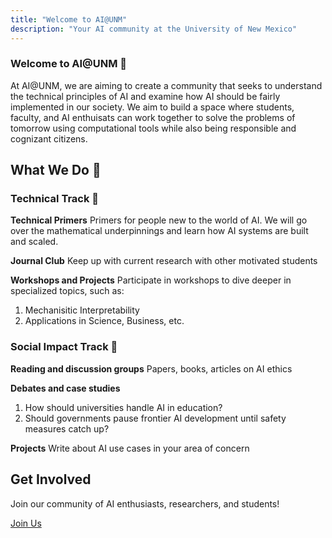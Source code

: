 ```yaml
---
title: "Welcome to AI@UNM"
description: "Your AI community at the University of New Mexico"
---
```


### Welcome to AI@UNM 🧠 

At AI@UNM, we are aiming to create a community that seeks to understand the technical principles of AI and examine how AI should be fairly implemented in our society. We aim to build a space where students, faculty, and AI enthuisats can work together to solve the problems of tomorrow using computational tools while also being responsible and cognizant citizens.

## What We Do 👥

### Technical Track 🔩

**Technical Primers** 
Primers for people new to the world of AI. We will go over the mathematical underpinnings and learn how AI systems are built and scaled. 

**Journal Club**
Keep up with current research with other motivated students

**Workshops and Projects**
Participate in workshops to dive deeper in specialized topics, such as: 

1. Mechanisitic Interpretability
2. Applications in Science, Business, etc.

### Social Impact Track 📜

**Reading and discussion groups**
Papers, books, articles on AI ethics

**Debates and case studies**
1. How should universities handle AI in education? 
2. Should governments pause frontier AI development until safety measures catch up?

**Projects**
Write about AI use cases in your area of concern

## Get Involved

Join our community of AI enthusiasts, researchers, and students!

[Join Us](https://forms.cloud.microsoft/r/6sqLWaXMAT)
